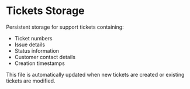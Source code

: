 # Tickets Storage

Persistent storage for support tickets containing:
- Ticket numbers
- Issue details
- Status information
- Customer contact details
- Creation timestamps

This file is automatically updated when new tickets are created or existing tickets are modified. 